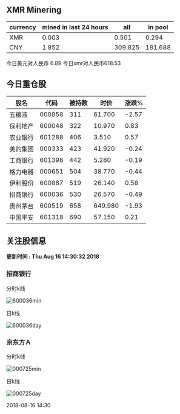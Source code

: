 ## XMR Minering

|currency|mined in last 24 hours|all|in pool|
|---|---|---|---|
|XMR|0.003|0.501|0.294|
|CNY|1.852|309.825|181.688|

今日美元对人民币 6.89	今日xmr对人民币618.53


## 今日重仓股 

|股名|代码|被持数|时价|涨跌%|
|---|---|---|---|---|
|五粮液|000858|311|61.700|-2.57|
|保利地产|600048|322|10.970|0.83|
|农业银行|601288|406|3.510|0.57|
|美的集团|000333|423|41.920|-0.24|
|工商银行|601398|442|5.280|-0.19|
|格力电器|000651|504|38.770|-0.44|
|伊利股份|600887|519|26.140|0.58|
|招商银行|600036|530|26.570|-0.49|
|贵州茅台|600519|658|649.980|-1.93|
|中国平安|601318|690|57.150|0.21|

## 关注股信息
**更新时间 : Thu Aug 16 14:30:32 2018**
### 招商银行 
分时k线

![600036min](http://image.sinajs.cn/newchart/min/n/sh600036.gif)

日k线

![600036day](http://image.sinajs.cn/newchart/daily/n/sh600036.gif)

### 京东方Ａ 
分时k线

![000725min](http://image.sinajs.cn/newchart/min/n/sz000725.gif)

日k线

![000725day](http://image.sinajs.cn/newchart/daily/n/sz000725.gif)

2018-08-16 14:30